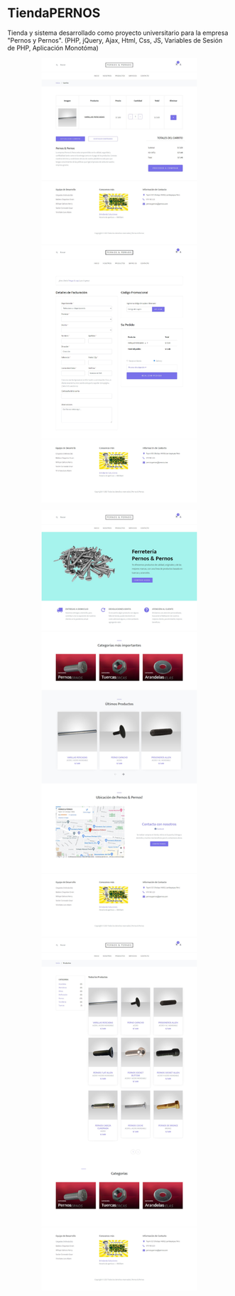 # TiendaPERNOS
Tienda y sistema desarrollado como proyecto universitario para la empresa "Pernos y Pernos". (PHP, jQuery, Ajax, Html, Css, JS, Variables de Sesión de PHP, Aplicación Monotóma)

<p align="center">
  <img src="./CapturasPantalla/carrito.png" width="350" title="Carrito">
  <img src="./CapturasPantalla/orden.png" width="350" title="Orden">
</p>
<p align="center">
  <img src="./CapturasPantalla/home.png" width="350" title="Home Page">
  <img src="./CapturasPantalla/catalogo.png" width="350" alt="Catalogo">
  
</p>
